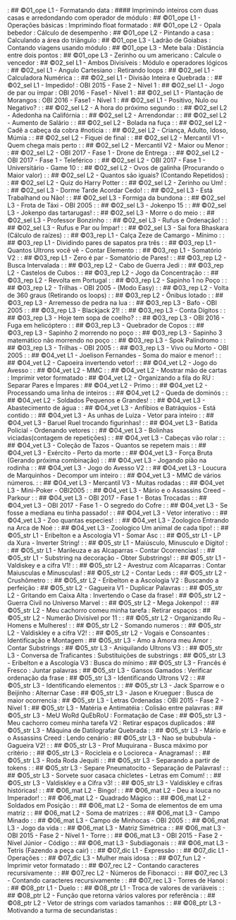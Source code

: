 [](../base/011/Readme.md) : ## ©01_ope L1 - Formatando data                                  : #### Imprimindo inteiros com duas casas e arredondando com operador de módulo
[](../base/000/Readme.md) : ## ©01_ope L1 - Operações básicas                                : Imprimindo float formatado
[](../base/003/Readme.md) : ## ©01_ope L2 - Opala bebedor                                    : Cálculo de desempenho
[](../base/002/Readme.md) : ## ©01_ope L2 - Pintando a casa                                  : Calculando a área do triângulo
[](../base/005/Readme.md) : ## ©01_ope L3 - Ladrão de Goiabas                                : Contando viagens usando módulo
[](../base/004/Readme.md) : ## ©01_ope L3 - Mete bala                                        : Distância entre dois pontos
[](../base/006/Readme.md) : ## ©01_ope L3 - Zerinho ou um americano                          : Calcule o vencedor
[](../base/025/Readme.md) : ## ©02_sel L1 - Ambos Divisíveis                                 : Módulo e operadores lógicos
[](../base/062/Readme.md) : ## ©02_sel L1 - Angulo Cartesiano                                : Retirando loops
[](../base/015/Readme.md) : ## ©02_sel L1 - Calculadora Numérica                             : 
[](../base/024/Readme.md) : ## ©02_sel L1 - Divisão Inteira e Quebrada                       : 
[](../base/151/Readme.md) : ## ©02_sel L1 - Impedido!                                        : OBI 2015 - Fase 2 - Nível 1
[](../base/156/Readme.md) : ## ©02_sel L1 - Jogo de par ou ímpar                             : OBI 2016 - Fase1 - Nível 1
[](../base/155/Readme.md) : ## ©02_sel L1 - Plantação de Morangos                            : OBI 2016 - Fase1 - Nível 1
[](../base/026/Readme.md) : ## ©02_sel L1 - Positivo, Nulo ou Negativo?                      : 
[](../base/038/Readme.md) : ## ©02_sel L2 - A hora do próximo segundo                        : 
[](../base/027/Readme.md) : ## ©02_sel L2 - Adedonha na Califórnia                           : 
[](../base/018/Readme.md) : ## ©02_sel L2 - Arrendondar                                      : 
[](../base/021/Readme.md) : ## ©02_sel L2 - Aumento de Salário                               : 
[](../base/032/Readme.md) : ## ©02_sel L2 - Bolada na fuça                                   : 
[](../base/028/Readme.md) : ## ©02_sel L2 - Cadê a cabeça da cobra #noticia                  : 
[](../base/183/Readme.md) : ## ©02_sel L2 - Criança, Adulto, Idoso, Múmia                    : 
[](../base/031/Readme.md) : ## ©02_sel L2 - Fiquei de final                                  : 
[](../base/030/Readme.md) : ## ©02_sel L2 - Mercantil V1 - Quem chega mais perto             : 
[](../base/039/Readme.md) : ## ©02_sel L2 - Mercantil V2 - Maior ou Menor                    : 
[](../base/035/Readme.md) : ## ©02_sel L2 - OBI 2017 - Fase 1 - Drone de Entrega             : 
[](../base/022/Readme.md) : ## ©02_sel L2 - OBI 2017 - Fase 1 - Teleférico                   : 
[](../base/019/Readme.md) : ## ©02_sel L2 - OBI 2017 - Fase 1 - Universitário - Game 10      : 
[](../base/017/Readme.md) : ## ©02_sel L2 - Ovos de galinha (Procurando o Maior valor)       : 
[](../base/014/Readme.md) : ## ©02_sel L2 - Quantos são iguais? (Contando Repetidos)         : 
[](../base/029/Readme.md) : ## ©02_sel L2 - Quiz do Harry Potter                             : 
[](../base/020/Readme.md) : ## ©02_sel L2 - Zerinho ou Um!                                   : 
[](../base/043/Readme.md) : ## ©02_sel L3 - Dorme Tarde Acordar Cedo!                        : 
[](../base/040/Readme.md) : ## ©02_sel L3 - Está Trabalhand ou Não!                          : 
[](../base/034/Readme.md) : ## ©02_sel L3 - Formiga da bundona                               : 
[](../base/157/Readme.md) : ## ©02_sel L3 - Frota de Táxi - OBI 2005                         : 
[](../base/037/Readme.md) : ## ©02_sel L3 - Jokenpo 15                                       : 
[](../base/023/Readme.md) : ## ©02_sel L3 - Jokenpo das tartarugas!                          : 
[](../base/036/Readme.md) : ## ©02_sel L3 - Morre o do meio                                  : 
[](../base/033/Readme.md) : ## ©02_sel L3 - Professor Bonzinho                               : 
[](../base/042/Readme.md) : ## ©02_sel L3 - Rufus e Ordenação!                               : 
[](../base/041/Readme.md) : ## ©02_sel L3 - Rufus e Par ou Ímpar!                            : 
[](../base/001/Readme.md) : ## ©02_sel L3 - Sai fora Bhaskara (Cálculo de raízes)            : 
[](../base/056/Readme.md) : ## ©03_rep L1 - Calça Zeze de Camargo - Mínimo                   : 
[](../base/013/Readme.md) : ## ©03_rep L1 - Dividindo pares de sapatos pra três              : 
[](../base/055/Readme.md) : ## ©03_rep L1 - Quantos Ultrons você vê - Contar Elemento        : 
[](../base/044/Readme.md) : ## ©03_rep L1 - Somatório V2                                     : 
[](../base/045/Readme.md) : ## ©03_rep L1 - Zero é par - Somatório de Pares!                 : 
[](../base/058/Readme.md) : ## ©03_rep L2 - Busca Intervalada                                : 
[](../base/048/Readme.md) : ## ©03_rep L2 - Cabo de Guerra Jedi                              : 
[](../base/050/Readme.md) : ## ©03_rep L2 - Castelos de Cubos                                : 
[](../base/046/Readme.md) : ## ©03_rep L2 - Jogo da Concentração                             : 
[](../base/057/Readme.md) : ## ©03_rep L2 - Revolta em Portugal                              : 
[](../base/049/Readme.md) : ## ©03_rep L2 - Sapinho 1 no Poço                                : 
[](../base/136/Readme.md) : ## ©03_rep L2 - Trilhas - OBI 2005 - (Modo Easy)                 : 
[](../base/016/Readme.md) : ## ©03_rep L2 - Volta de 360 graus (Retirando os loops)          : 
[](../base/047/Readme.md) : ## ©03_rep L2 - Ônibus lotado                                    : 
[](../base/051/Readme.md) : ## ©03_rep L3 - Arremesso de pedra na lua                        : 
[](../base/160/Readme.md) : ## ©03_rep L3 - Bafo - OBI 2005                                  : 
[](../base/063/Readme.md) : ## ©03_rep L3 - Blackjack 21!                                    : 
[](../base/064/Readme.md) : ## ©03_rep L3 - Conta Dígitos                                    : 
[](../base/052/Readme.md) : ## ©03_rep L3 - Hoje tem sopa de coelho?                         : 
[](../base/053/Readme.md) : ## ©03_rep L3 - OBI 2016 - Fuga em helicóptero                   : 
[](../base/054/Readme.md) : ## ©03_rep L3 - Quebrador de Copos                               : 
[](../base/059/Readme.md) : ## ©03_rep L3 - Sapinho 2 morrendo no poço                       : 
[](../base/065/Readme.md) : ## ©03_rep L3 - Sapinho 3 matemático não morrendo no poço        : 
[](../base/066/Readme.md) : ## ©03_rep L3 - Spok Palíndromo                                  : 
[](../base/158/Readme.md) : ## ©03_rep L3 - Trilhas - OBI 2005                               : 
[](../base/161/Readme.md) : ## ©03_rep L3 - Vivo ou Morto - OBI 2005                         : 
[](../base/060/Readme.md) : ## ©04_vet L1 - Joelison Fernandes - Soma do maior e menor!      : 
[](../base/061/Readme.md) : ## ©04_vet L2 - Capoeira invertendo vetor!                       : 
[](../base/078/Readme.md) : ## ©04_vet L2 - Jogo do Avesso                                   : 
[](../base/091/Readme.md) : ## ©04_vet L2 - MMC                                              : 
[](../base/101/Readme.md) : ## ©04_vet L2 - Mostrar mão de cartas                            : Imprimir vetor formatado
[](../base/068/Readme.md) : ## ©04_vet L2 - Organizando a fila do RU                         : Separar Pares e Ímpares
[](../base/090/Readme.md) : ## ©04_vet L2 - Primo                                            : 
[](../base/186/Readme.md) : ## ©04_vet L2 - Processando uma linha de inteiros                : 
[](../base/067/Readme.md) : ## ©04_vet L2 - Queda de dominós                                 : 
[](../base/072/Readme.md) : ## ©04_vet L2 - Soldados Pequenos e Grandes!                     : 
[](../base/075/Readme.md) : ## ©04_vet L3 - Abastecimento de água                            : 
[](../base/083/Readme.md) : ## ©04_vet L3 - Anfíbios e Batráquios - Está contido             : 
[](../base/082/Readme.md) : ## ©04_vet L3 - As unhas de Luiza - Vetor para inteiro           : 
[](../base/080/Readme.md) : ## ©04_vet L3 - Baruel Ruel trocando figurinhas!                 : 
[](../base/073/Readme.md) : ## ©04_vet L3 - Batida Policial - Ordenando vetores              : 
[](../base/010/Readme.md) : ## ©04_vet L3 - Bolinhas viciadas(contagem de repetições)        : 
[](../base/070/Readme.md) : ## ©04_vet L3 - Cabeças vão rolar                                : 
[](../base/086/Readme.md) : ## ©04_vet L3 - Coleção de Tazos - Quantos se repetem mais       : 
[](../base/085/Readme.md) : ## ©04_vet L3 - Exército - Perto da morte                        : 
[](../base/008/Readme.md) : ## ©04_vet L3 - Força Bruta (Gerando próxima combinação)         : 
[](../base/100/Readme.md) : ## ©04_vet L3 - Jogando pião na rodinha                          : 
[](../base/079/Readme.md) : ## ©04_vet L3 - Jogo do Avesso V2                                : 
[](../base/081/Readme.md) : ## ©04_vet L3 - Loucura de Marquinhos - Decompor um inteiro      : 
[](../base/139/Readme.md) : ## ©04_vet L3 - MMC de vários números.                           : 
[](../base/077/Readme.md) : ## ©04_vet L3 - Mercantil V3 - Muitas rodadas                    : 
[](../base/162/Readme.md) : ## ©04_vet L3 - Mini-Poker - OBI2005                             : 
[](../base/071/Readme.md) : ## ©04_vet L3 - Mário e o Assassins Creed - Parkour              : 
[](../base/074/Readme.md) : ## ©04_vet L3 - OBI 2017 - Fase 1 - Botas Trocadas               : 
[](../base/076/Readme.md) : ## ©04_vet L3 - OBI 2017 - Fase 1 - O segredo do Cofre           : 
[](../base/088/Readme.md) : ## ©04_vet L3 - Se fosse a mediana eu tinha passado!             : 
[](../base/185/Readme.md) : ## ©04_vet L3 - Vetor interativo                                 : 
[](../base/069/Readme.md) : ## ©04_vet L3 - Zoo quantas especies!                            : 
[](../base/087/Readme.md) : ## ©04_vet L3 - Zoologico Entrando na Arca de Noé                : 
[](../base/084/Readme.md) : ## ©04_vet L3 - Zoologico Um animal de cada tipo!                : 
[](../base/173/Readme.md) : ## ©05_str L1 - Eribelton e a Ascologia V1 - Somar Asc           : 
[](../base/092/Readme.md) : ## ©05_str L1 - LP da Xura - Inverter String!                    : 
[](../base/104/Readme.md) : ## ©05_str L1 - Maiúsculo, Minusculo e Dígito!                   : 
[](../base/177/Readme.md) : ## ©05_str L1 - Marileuza e as Alcaparras - Contar Ocorrencias!  : 
[](../base/176/Readme.md) : ## ©05_str L1 - Substring na decoração - Obter Substrings!       : 
[](../base/174/Readme.md) : ## ©05_str L1 - Valdiskey e a cifra V1!                          : 
[](../base/095/Readme.md) : ## ©05_str L2 - Avestruz com Alcaparras                          : Contar Maiusculas e Minusculas!
[](../base/096/Readme.md) : ## ©05_str L2 - Contar Leds                                      : 
[](../base/126/Readme.md) : ## ©05_str L2 - Crushômetro                                      : 
[](../base/109/Readme.md) : ## ©05_str L2 - Eribelton e a Ascologia V2                       : Buscando a perfeição
[](../base/097/Readme.md) : ## ©05_str L2 - Gagueira V1 - Duplicar Palavras                  : 
[](../base/093/Readme.md) : ## ©05_str L2 - Gritando em Caixa Alta                           : Invertendo o Case da frase!
[](../base/180/Readme.md) : ## ©05_str L2 - Guerra Civil no Universo Marvel                  : 
[](../base/089/Readme.md) : ## ©05_str L2 - Mega Jokenpo!                                    : 
[](../base/111/Readme.md) : ## ©05_str L2 - Meu cachorro comeu minha tarefa                  : Retirar espaços
[](../base/125/Readme.md) : ## ©05_str L2 - Numerão Divisível por 11                         : 
[](../base/110/Readme.md) : ## ©05_str L2 - Organizando Ru - Homens e Mulheres!              : 
[](../base/181/Readme.md) : ## ©05_str L2 - Somando numeros                                  : 
[](../base/106/Readme.md) : ## ©05_str L2 - Valdiskley e a cifra V2!                         : 
[](../base/094/Readme.md) : ## ©05_str L2 - Vogais e Consoantes                              : Identificação e Montagem
[](../base/127/Readme.md) : ## ©05_str L3 - Amo a Amora meu Amor                             : Contar Substrings
[](../base/118/Readme.md) : ## ©05_str L3 - Aniquilando Ultrons V3                           : 
[](../base/124/Readme.md) : ## ©05_str L3 - Conversa de Traficantes                          : Substituições de substrings
[](../base/113/Readme.md) : ## ©05_str L3 - Eribelton e a Ascologia V3                       : Busca do mínimo
[](../base/099/Readme.md) : ## ©05_str L3 - Francês é Fresco                                 : Juntar palavras
[](../base/120/Readme.md) : ## ©05_str L3 - Gansos Gamados                                   : Verificar ordenação da frase
[](../base/117/Readme.md) : ## ©05_str L3 - Identificando Ultrons V2                         : 
[](../base/108/Readme.md) : ## ©05_str L3 - Identificando elementos                          : 
[](../base/178/Readme.md) : ## ©05_str L3 - Jack Sparrow e o Beijinho                        : Alternar Case
[](../base/098/Readme.md) : ## ©05_str L3 - Jason e Krueguer                                 : Busca de maior ocorrencia
[](../base/152/Readme.md) : ## ©05_str L3 - Letras Ordenadas                                 : OBI 2015 - Fase 2 - Nível 1
[](../base/119/Readme.md) : ## ©05_str L3 - Matéria e Antimatéia                             : Colisão entre palavras
[](../base/114/Readme.md) : ## ©05_str L3 - MeU WoRd QuEbRoU                                 : Formatação de Case
[](../base/102/Readme.md) : ## ©05_str L3 - Meu cachorro comeu minha tarefa V2               : Retirar espaços duplicados
[](../base/115/Readme.md) : ## ©05_str L3 - Máquina de Datilografar Quebrada                 : 
[](../base/121/Readme.md) : ## ©05_str L3 - Mário e o Assassins Creed                        : Lendo cenário
[](../base/122/Readme.md) : ## ©05_str L3 - Nao se bububula - Gagueira V2!                   : 
[](../base/179/Readme.md) : ## ©05_str L3 - Prof Muquirana - Busca máximo por critério       : 
[](../base/112/Readme.md) : ## ©05_str L3 - Rocicleia e o Locioreca - Anagramas!             : 
[](../base/116/Readme.md) : ## ©05_str L3 - Roda Roda Jequiti                                : 
[](../base/175/Readme.md) : ## ©05_str L3 - Separando a partir de tokens                     : 
[](../base/103/Readme.md) : ## ©05_str L3 - Separe Pneumatocito - Separação de Palavras!     : 
[](../base/123/Readme.md) : ## ©05_str L3 - Sorvete suor casaca chicletes - Letras em Comum! : 
[](../base/107/Readme.md) : ## ©05_str L3 - Valdiskley e a Cifra v3!                         : 
[](../base/105/Readme.md) : ## ©05_str L3 - Valdiskley e cifras históricas!                  : 
[](../base/130/Readme.md) : ## ©06_mat L2 - Bingo!                                           : 
[](../base/012/Readme.md) : ## ©06_mat L2 - Deu a louca no Imperador!                        : 
[](../base/134/Readme.md) : ## ©06_mat L2 - Quadrado Mágico                                  : 
[](../base/133/Readme.md) : ## ©06_mat L2 - Soldados em Posição                              : 
[](../base/128/Readme.md) : ## ©06_mat L2 - Soma de elementos de em uma matriz               : 
[](../base/150/Readme.md) : ## ©06_mat L2 - Soma de matrizes                                 : 
[](../base/129/Readme.md) : ## ©06_mat L3 - Campo Minado                                     : 
[](../base/159/Readme.md) : ## ©06_mat L3 - Campo de Minhocas - OBI 2005                     : 
[](../base/135/Readme.md) : ## ©06_mat L3 - Jogo da vida                                     : 
[](../base/131/Readme.md) : ## ©06_mat L3 - Matriz Simétrica                                 : 
[](../base/153/Readme.md) : ## ©06_mat L3 - OBI 2015 - Fase 2 - Nível 1 - Torre              : 
[](../base/154/Readme.md) : ## ©06_mat L3 - OBI 2015 - Fase 2 - Nível Júnior - Código        : 
[](../base/132/Readme.md) : ## ©06_mat L3 - Subdiagonais                                     : 
[](../base/007/Readme.md) : ## ©06_mat L3 - Tetris (Fazendo a peça cair)                     : 
[](../base/148/Readme.md) : ## ©07_dic L1 - Expressão                                        : 
[](../base/149/Readme.md) : ## ©07_dic L1 - Operações                                        : 
[](../base/182/Readme.md) : ## ©07_dic L3 - Mulher mais idosa                                : 
[](../base/009/Readme.md) : ## ©07_fun L2 - Imprimir vetor formatado                         : 
[](../base/145/Readme.md) : ## ©07_rec L2 - Contando caracteres recursivamente               : 
[](../base/141/Readme.md) : ## ©07_rec L2 - Números de Fibonacci                             : 
[](../base/140/Readme.md) : ## ©07_rec L3 - Contando caracteres recursivamente               : 
[](../base/146/Readme.md) : ## ©07_rec L3 - Torres de Hanoi                                  : 
[](../base/147/Readme.md) : ## ©08_ptr L1 - Duelo                                            : 
[](../base/143/Readme.md) : ## ©08_ptr L1 - Troca de valores de variáveis                    : 
[](../base/144/Readme.md) : ## ©08_ptr L2 - Função que retorna vários valores por referência : 
[](../base/142/Readme.md) : ## ©08_ptr L2 - Vetor de strings com variados tamanhos           : 
[](../base/184/Readme.md) : ## ©08_ptr L3 - Motivando a turma de secundaristas               : 
